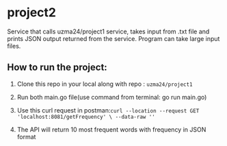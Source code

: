 # project2
Service that calls uzma24/project1 service, takes input from .txt file and prints JSON output returned from the service. Program can take large input files. 

## How to run the project:
1. Clone this repo in your local along with repo : ```uzma24/project1```   
2. Run both main.go file(use command from terminal: go run main.go)  
3. Use this curl request in postman:``` curl --location --request GET 'localhost:8081/getFrequency' \
--data-raw '' ```  

4. The API will return 10 most frequent words with frequency in JSON format
